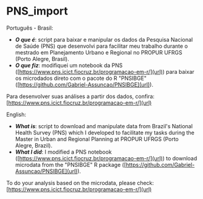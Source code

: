 # PNS_import
Português - Brasil: 

  * _**O que é**_: script para baixar e manipular os dados da Pesquisa Nacional de Saúde (PNS) que desenvolvi para facilitar meu trabalho durante o mestrado em Planejamento Urbano e Regional no PROPUR UFRGS (Porto Alegre, Brasil).
  * _**O que fiz**_: modifiquei um notebook da PNS ([https://www.pns.icict.fiocruz.br/programacao-em-r/](url)) para baixar os microdados direto com o pacote do R "PNSIBGE" ([https://github.com/Gabriel-Assuncao/PNSIBGE](url)).

Para desenvolver suas análises a partir dos dados, confira: [https://www.pns.icict.fiocruz.br/programacao-em-r/](url)


English: 

  * _**What is**_: script to download and manipulate data from Brazil's National Health Survey (PNS) which I developed to facilitate my tasks during the Master in Urban and Regional Planning at PROPUR UFRGS (Porto Alegre, Brazil).
  * _**What I did**_: I modified a PNS notebook ([https://www.pns.icict.fiocruz.br/programacao-em-r/](url)) to download microdata from the "PNSIBGE" R package ([https://github.com/Gabriel-Assuncao/PNSIBGE](url)).

To do your analysis based on the microdata, please check: [https://www.pns.icict.fiocruz.br/programacao-em-r/](url)
